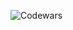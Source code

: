 ![Codewars](https://github.r2v.ch/codewars?user=Danilo666228&top_languages=true&stroke=%23b362ff&theme=pink_dark)
